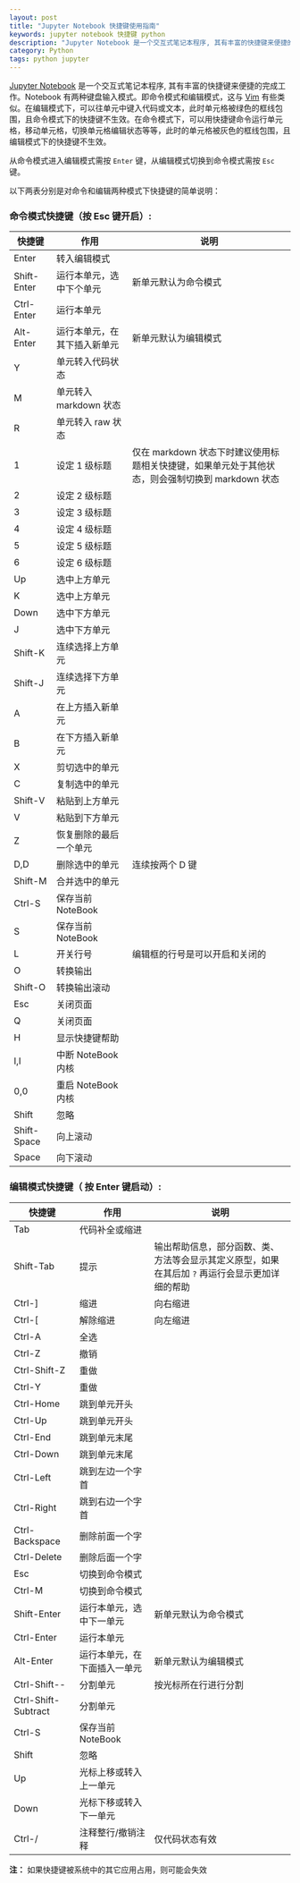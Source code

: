 ```yaml
---
layout: post
title: "Jupyter Notebook 快捷键使用指南"
keywords: jupyter notebook 快捷键 python
description: "Jupyter Notebook 是一个交互式笔记本程序, 其有丰富的快捷键来便捷的完成工作"
category: Python
tags: python jupyter
---
```

   
[Jupyter Notebook](http://jupyter.org/) 是一个交互式笔记本程序, 其有丰富的快捷键来便捷的完成工作。Notebook 有两种键盘输入模式。即命令模式和编辑模式，这与 [Vim](http://www.vim.org/) 有些类似。在编辑模式下，可以往单元中键入代码或文本，此时单元格被绿色的框线包围，且命令模式下的快捷键不生效。在命令模式下，可以用快捷键命令运行单元格，移动单元格，切换单元格编辑状态等等，此时的单元格被灰色的框线包围，且编辑模式下的快捷键不生效。

从命令模式进入编辑模式需按 `Enter` 键，从编辑模式切换到命令模式需按 `Esc` 键。

以下两表分别是对命令和编辑两种模式下快捷键的简单说明：

### 命令模式快捷键（按 Esc 键开启）:


|快捷键|作用|说明|
|---|---|---|
|Enter | 转入编辑模式||
|Shift-Enter | 运行本单元，选中下个单元|新单元默认为命令模式|
|Ctrl-Enter | 运行本单元||
|Alt-Enter | 运行本单元，在其下插入新单元|新单元默认为编辑模式|
|Y | 单元转入代码状态||
|M | 单元转入 markdown 状态||
|R | 单元转入 raw 状态||
|1 | 设定 1 级标题 |仅在 markdown 状态下时建议使用标题相关快捷键，如果单元处于其他状态，则会强制切换到 markdown 状态|
|2 | 设定 2 级标题||
|3 | 设定 3 级标题||
|4 | 设定 4 级标题||
|5 | 设定 5 级标题||
|6 | 设定 6 级标题||
|Up | 选中上方单元||
|K | 选中上方单元||
|Down | 选中下方单元||
|J | 选中下方单元||
|Shift-K | 连续选择上方单元||
|Shift-J | 连续选择下方单元||
|A | 在上方插入新单元||
|B | 在下方插入新单元||
|X | 剪切选中的单元||
|C | 复制选中的单元||
|Shift-V | 粘贴到上方单元||
|V | 粘贴到下方单元||
|Z | 恢复删除的最后一个单元||
|D,D | 删除选中的单元|连续按两个 D 键|
|Shift-M | 合并选中的单元||
|Ctrl-S | 保存当前 NoteBook||
|S | 保存当前 NoteBook||
|L | 开关行号|编辑框的行号是可以开启和关闭的|
|O | 转换输出||
|Shift-O | 转换输出滚动||
|Esc | 关闭页面||
|Q | 关闭页面||
|H | 显示快捷键帮助||
|I,I | 中断 NoteBook 内核||
|0,0 | 重启 NoteBook 内核||
|Shift | 忽略||
|Shift-Space | 向上滚动||
|Space | 向下滚动||

### 编辑模式快捷键（ 按 Enter 键启动）:

|快捷键|作用|说明|
|---|---|---|
|Tab | 代码补全或缩进||
|Shift-Tab | 提示|输出帮助信息，部分函数、类、方法等会显示其定义原型，如果在其后加 `?` 再运行会显示更加详细的帮助|
|Ctrl-] | 缩进|向右缩进|
|Ctrl-[ | 解除缩进|向左缩进|
|Ctrl-A | 全选||
|Ctrl-Z | 撤销||
|Ctrl-Shift-Z | 重做||
|Ctrl-Y | 重做||
|Ctrl-Home | 跳到单元开头||
|Ctrl-Up | 跳到单元开头||
|Ctrl-End | 跳到单元末尾||
|Ctrl-Down | 跳到单元末尾||
|Ctrl-Left | 跳到左边一个字首||
|Ctrl-Right | 跳到右边一个字首||
|Ctrl-Backspace | 删除前面一个字||
|Ctrl-Delete | 删除后面一个字||
|Esc | 切换到命令模式||
|Ctrl-M | 切换到命令模式||
|Shift-Enter | 运行本单元，选中下一单元|新单元默认为命令模式|
|Ctrl-Enter | 运行本单元||
|Alt-Enter | 运行本单元，在下面插入一单元|新单元默认为编辑模式|
|Ctrl-Shift-- | 分割单元|按光标所在行进行分割|
|Ctrl-Shift-Subtract | 分割单元||
|Ctrl-S | 保存当前 NoteBook||
|Shift | 忽略||
|Up | 光标上移或转入上一单元||
|Down | 光标下移或转入下一单元||
|Ctrl-/|注释整行/撤销注释|仅代码状态有效|

**注：** 如果快捷键被系统中的其它应用占用，则可能会失效

